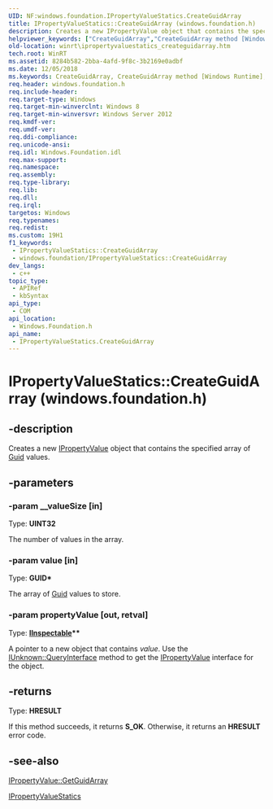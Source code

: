 ```yaml
---
UID: NF:windows.foundation.IPropertyValueStatics.CreateGuidArray
title: IPropertyValueStatics::CreateGuidArray (windows.foundation.h)
description: Creates a new IPropertyValue object that contains the specified array of Guid values.
helpviewer_keywords: ["CreateGuidArray","CreateGuidArray method [Windows Runtime]","CreateGuidArray method [Windows Runtime]","IPropertyValueStatics interface","IPropertyValueStatics interface [Windows Runtime]","CreateGuidArray method","IPropertyValueStatics.CreateGuidArray","IPropertyValueStatics.IPropertyValueStatics","IPropertyValueStatics::CreateGuidArray","IPropertyValueStatics::IPropertyValueStatics","windows/IPropertyValueStatics::CreateGuidArray","winrt.ipropertyvaluefactory_createguidarray","winrt.ipropertyvaluestatics_createguidarray"]
old-location: winrt\ipropertyvaluestatics_createguidarray.htm
tech.root: WinRT
ms.assetid: 8284b582-2bba-4afd-9f8c-3b2169e0adbf
ms.date: 12/05/2018
ms.keywords: CreateGuidArray, CreateGuidArray method [Windows Runtime], CreateGuidArray method [Windows Runtime],IPropertyValueStatics interface, IPropertyValueStatics interface [Windows Runtime],CreateGuidArray method, IPropertyValueStatics.CreateGuidArray, IPropertyValueStatics.IPropertyValueStatics, IPropertyValueStatics::CreateGuidArray, IPropertyValueStatics::IPropertyValueStatics, windows/IPropertyValueStatics::CreateGuidArray, winrt.ipropertyvaluefactory_createguidarray, winrt.ipropertyvaluestatics_createguidarray
req.header: windows.foundation.h
req.include-header: 
req.target-type: Windows
req.target-min-winverclnt: Windows 8
req.target-min-winversvr: Windows Server 2012
req.kmdf-ver: 
req.umdf-ver: 
req.ddi-compliance: 
req.unicode-ansi: 
req.idl: Windows.Foundation.idl
req.max-support: 
req.namespace: 
req.assembly: 
req.type-library: 
req.lib: 
req.dll: 
req.irql: 
targetos: Windows
req.typenames: 
req.redist: 
ms.custom: 19H1
f1_keywords:
 - IPropertyValueStatics::CreateGuidArray
 - windows.foundation/IPropertyValueStatics::CreateGuidArray
dev_langs:
 - c++
topic_type:
 - APIRef
 - kbSyntax
api_type:
 - COM
api_location:
 - Windows.Foundation.h
api_name:
 - IPropertyValueStatics.CreateGuidArray
---
```


# IPropertyValueStatics::CreateGuidArray (windows.foundation.h)


## -description

Creates a new <a href="/windows/desktop/api/windows.foundation/nn-windows-foundation-ipropertyvalue">IPropertyValue</a> object that contains  the specified array of <a href="/dotnet/api/system.guid">Guid</a> values.

## -parameters

### -param __valueSize [in]

Type: <b>UINT32</b>

The number of values in the array.

### -param value [in]

Type: <b>GUID*</b>

The array of <a href="/dotnet/api/system.guid">Guid</a> values to store.

### -param propertyValue [out, retval]

Type: <b><a href="/windows/desktop/api/inspectable/nn-inspectable-iinspectable">IInspectable</a>**</b>

A pointer to a new object that contains <i>value</i>. Use the <a href="/windows/desktop/api/unknwn/nf-unknwn-iunknown-queryinterface(q)">IUnknown::QueryInterface</a> method to get the <a href="/windows/desktop/api/windows.foundation/nn-windows-foundation-ipropertyvalue">IPropertyValue</a> interface for the object.

## -returns

Type: <b>HRESULT</b>

If this method succeeds, it returns <b xmlns:loc="http://microsoft.com/wdcml/l10n">S_OK</b>. Otherwise, it returns an <b xmlns:loc="http://microsoft.com/wdcml/l10n">HRESULT</b> error code.

## -see-also

<a href="/windows/desktop/api/windows.foundation/nf-windows-foundation-ipropertyvalue-getguidarray">IPropertyValue::GetGuidArray</a>



<a href="/windows/desktop/api/windows.foundation/nn-windows-foundation-ipropertyvaluestatics">IPropertyValueStatics</a>
